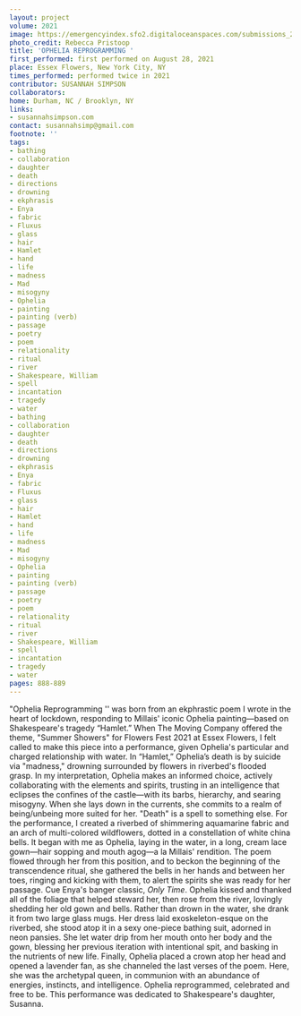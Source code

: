 ```yaml
---
layout: project
volume: 2021
image: https://emergencyindex.sfo2.digitaloceanspaces.com/submissions_2021/images_named/1665426236102__OPHELIA_REPROGRAMMING--Susannah_Simpson.jpeg
photo_credit: Rebecca Pristoop
title: 'OPHELIA REPROGRAMMING '
first_performed: first performed on August 28, 2021
place: Essex Flowers, New York City, NY
times_performed: performed twice in 2021
contributor: SUSANNAH SIMPSON
collaborators:
home: Durham, NC / Brooklyn, NY
links:
- susannahsimpson.com
contact: susannahsimp@gmail.com
footnote: ''
tags:
- bathing
- collaboration
- daughter
- death
- directions
- drowning
- ekphrasis
- Enya
- fabric
- Fluxus
- glass
- hair
- Hamlet
- hand
- life
- madness
- Mad
- misogyny
- Ophelia
- painting
- painting (verb)
- passage
- poetry
- poem
- relationality
- ritual
- river
- Shakespeare, William
- spell
- incantation
- tragedy
- water
- bathing
- collaboration
- daughter
- death
- directions
- drowning
- ekphrasis
- Enya
- fabric
- Fluxus
- glass
- hair
- Hamlet
- hand
- life
- madness
- Mad
- misogyny
- Ophelia
- painting
- painting (verb)
- passage
- poetry
- poem
- relationality
- ritual
- river
- Shakespeare, William
- spell
- incantation
- tragedy
- water
pages: 888-889
---
```


"Ophelia Reprogramming '' was born from an ekphrastic poem I wrote in the heart of lockdown, responding to Millais' iconic Ophelia painting—based on Shakespeare's tragedy “Hamlet.” When The Moving Company offered the theme, "Summer Showers" for Flowers Fest 2021 at Essex Flowers, I felt called to make this piece into a performance, given Ophelia's particular and charged relationship with water. In “Hamlet,” Ophelia’s death is by suicide via "madness," drowning surrounded by flowers in riverbed's flooded grasp. In my interpretation, Ophelia makes an informed choice, actively collaborating with the elements and spirits, trusting in an intelligence that eclipses the confines of the castle—with its barbs, hierarchy, and searing misogyny. When she lays down in the currents, she commits to a realm of being/unbeing more suited for her. "Death" is a spell to something else.  For the performance, I created a riverbed of shimmering aquamarine fabric and an arch of multi-colored wildflowers, dotted in a constellation of white china bells. It began with me as Ophelia, laying in the water, in a long, cream lace gown—hair sopping and mouth agog—a la Millais' rendition. The poem flowed through her from this position, and to beckon the beginning of the transcendence ritual, she gathered the bells in her hands and between her toes, ringing and kicking with them, to alert the spirits she was ready for her passage. Cue Enya's banger classic, *Only Time*. Ophelia kissed and thanked all of the foliage that helped steward her, then rose from the river, lovingly shedding her old gown and bells. Rather than drown in the water, she drank it from two large glass mugs. Her dress laid exoskeleton-esque on the riverbed, she stood atop it in a sexy one-piece bathing suit, adorned in neon pansies. She let water drip from her mouth onto her body and the gown, blessing her previous iteration with intentional spit, and basking in the nutrients of new life. Finally, Ophelia placed a crown atop her head and opened a lavender fan, as she channeled the last verses of the poem. Here, she was the archetypal queen, in communion with an abundance of energies, instincts, and intelligence. Ophelia reprogrammed, celebrated and free to be. This performance was dedicated to Shakespeare's daughter, Susanna.